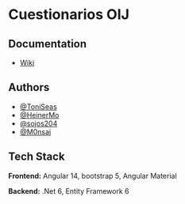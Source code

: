 
# Cuestionarios OIJ

## Documentation

* [Wiki](https://linktodocumentation)

## Authors

- [@ToniSeas](https://github.com/ToniSeas)
- [@HeinerMo](https://github.com/HeinerMo)
- [@sojos204](https://github.com/sojos204)
- [@M0nsai](https://github.com/M0nsai)


## Tech Stack

**Frontend:** Angular 14, bootstrap 5, Angular Material

**Backend:** .Net 6, Entity Framework 6

